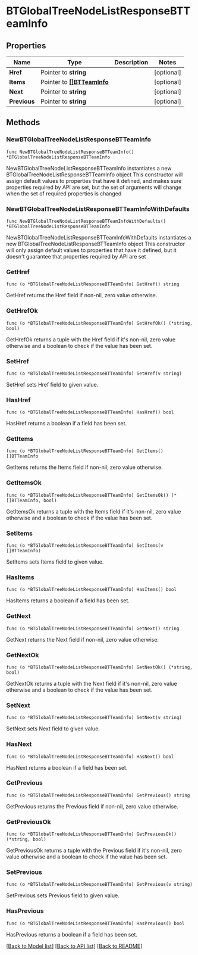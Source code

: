 # BTGlobalTreeNodeListResponseBTTeamInfo

## Properties

Name | Type | Description | Notes
------------ | ------------- | ------------- | -------------
**Href** | Pointer to **string** |  | [optional] 
**Items** | Pointer to [**[]BTTeamInfo**](BTTeamInfo.md) |  | [optional] 
**Next** | Pointer to **string** |  | [optional] 
**Previous** | Pointer to **string** |  | [optional] 

## Methods

### NewBTGlobalTreeNodeListResponseBTTeamInfo

`func NewBTGlobalTreeNodeListResponseBTTeamInfo() *BTGlobalTreeNodeListResponseBTTeamInfo`

NewBTGlobalTreeNodeListResponseBTTeamInfo instantiates a new BTGlobalTreeNodeListResponseBTTeamInfo object
This constructor will assign default values to properties that have it defined,
and makes sure properties required by API are set, but the set of arguments
will change when the set of required properties is changed

### NewBTGlobalTreeNodeListResponseBTTeamInfoWithDefaults

`func NewBTGlobalTreeNodeListResponseBTTeamInfoWithDefaults() *BTGlobalTreeNodeListResponseBTTeamInfo`

NewBTGlobalTreeNodeListResponseBTTeamInfoWithDefaults instantiates a new BTGlobalTreeNodeListResponseBTTeamInfo object
This constructor will only assign default values to properties that have it defined,
but it doesn't guarantee that properties required by API are set

### GetHref

`func (o *BTGlobalTreeNodeListResponseBTTeamInfo) GetHref() string`

GetHref returns the Href field if non-nil, zero value otherwise.

### GetHrefOk

`func (o *BTGlobalTreeNodeListResponseBTTeamInfo) GetHrefOk() (*string, bool)`

GetHrefOk returns a tuple with the Href field if it's non-nil, zero value otherwise
and a boolean to check if the value has been set.

### SetHref

`func (o *BTGlobalTreeNodeListResponseBTTeamInfo) SetHref(v string)`

SetHref sets Href field to given value.

### HasHref

`func (o *BTGlobalTreeNodeListResponseBTTeamInfo) HasHref() bool`

HasHref returns a boolean if a field has been set.

### GetItems

`func (o *BTGlobalTreeNodeListResponseBTTeamInfo) GetItems() []BTTeamInfo`

GetItems returns the Items field if non-nil, zero value otherwise.

### GetItemsOk

`func (o *BTGlobalTreeNodeListResponseBTTeamInfo) GetItemsOk() (*[]BTTeamInfo, bool)`

GetItemsOk returns a tuple with the Items field if it's non-nil, zero value otherwise
and a boolean to check if the value has been set.

### SetItems

`func (o *BTGlobalTreeNodeListResponseBTTeamInfo) SetItems(v []BTTeamInfo)`

SetItems sets Items field to given value.

### HasItems

`func (o *BTGlobalTreeNodeListResponseBTTeamInfo) HasItems() bool`

HasItems returns a boolean if a field has been set.

### GetNext

`func (o *BTGlobalTreeNodeListResponseBTTeamInfo) GetNext() string`

GetNext returns the Next field if non-nil, zero value otherwise.

### GetNextOk

`func (o *BTGlobalTreeNodeListResponseBTTeamInfo) GetNextOk() (*string, bool)`

GetNextOk returns a tuple with the Next field if it's non-nil, zero value otherwise
and a boolean to check if the value has been set.

### SetNext

`func (o *BTGlobalTreeNodeListResponseBTTeamInfo) SetNext(v string)`

SetNext sets Next field to given value.

### HasNext

`func (o *BTGlobalTreeNodeListResponseBTTeamInfo) HasNext() bool`

HasNext returns a boolean if a field has been set.

### GetPrevious

`func (o *BTGlobalTreeNodeListResponseBTTeamInfo) GetPrevious() string`

GetPrevious returns the Previous field if non-nil, zero value otherwise.

### GetPreviousOk

`func (o *BTGlobalTreeNodeListResponseBTTeamInfo) GetPreviousOk() (*string, bool)`

GetPreviousOk returns a tuple with the Previous field if it's non-nil, zero value otherwise
and a boolean to check if the value has been set.

### SetPrevious

`func (o *BTGlobalTreeNodeListResponseBTTeamInfo) SetPrevious(v string)`

SetPrevious sets Previous field to given value.

### HasPrevious

`func (o *BTGlobalTreeNodeListResponseBTTeamInfo) HasPrevious() bool`

HasPrevious returns a boolean if a field has been set.


[[Back to Model list]](../README.md#documentation-for-models) [[Back to API list]](../README.md#documentation-for-api-endpoints) [[Back to README]](../README.md)



